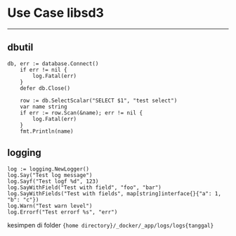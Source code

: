 # Use Case libsd3

---
## dbutil
```
db, err := database.Connect()
	if err != nil {
		log.Fatal(err)
	}
	defer db.Close()

	row := db.SelectScalar("SELECT $1", "test select")
	var name string
	if err := row.Scan(&name); err != nil {
		log.Fatal(err)
	}
	fmt.Println(name)
```

## logging
```
log := logging.NewLogger()
log.Say("Test log message")
log.Sayf("Test logf %d", 123)
log.SayWithField("Test with field", "foo", "bar")
log.SayWithFields("Test with fields", map[string]interface{}{"a": 1, "b": "c"})
log.Warn("Test warn level")
log.Errorf("Test errorf %s", "err")
```
kesimpen di folder `{home directory}/_docker/_app/logs/logs{tanggal}`